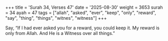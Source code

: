+++
title = 'Surah 34, Verses 47'
date = '2025-08-30'
weight = 3653
surah = 34
ayah = 47
tags = ["allah", "asked", "ever", "keep", "only", "reward", "say", "thing", "things", "witnes", "witness"]
+++

Say, “If I had ever asked you for a reward, you could keep it. My reward is only from Allah. And He is a Witness over all things.”